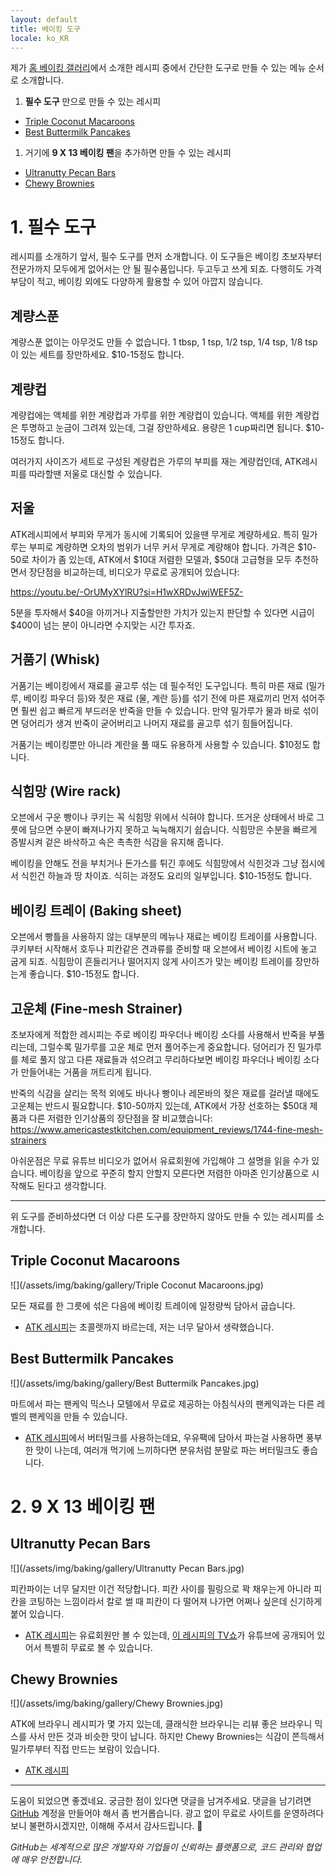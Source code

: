 ```yaml
---
layout: default
title: 베이킹 도구
locale: ko_KR
---
```


제가 [홈 베이킹 갤러리](/baking/gallery)에서 소개한 레시피 중에서 간단한 도구로 만들 수 있는 메뉴 순서로 소개합니다.

1. **필수 도구** 만으로 만들 수 있는 레시피
  * [Triple Coconut Macaroons](#triple-coconut-macaroons)
  * [Best Buttermilk Pancakes](#best-buttermilk-pancakes)
1. 거기에 **9 X 13 베이킹 팬**을 추가하면 만들 수 있는 레시피
  * [Ultranutty Pecan Bars](#ultranutty-pecan-bars)
  * [Chewy Brownies](#chewy-brownies)

# 1. 필수 도구

레시피를 소개하기 앞서, 필수 도구를 먼저 소개합니다. 이 도구들은 베이킹 초보자부터 전문가까지 모두에게 없어서는 안 될 필수품입니다. 두고두고 쓰게 되죠. 다행히도 가격 부담이 적고, 베이킹 외에도 다양하게 활용할 수 있어 아깝지 않습니다.

## 계량스푼

계량스푼 없이는 아무것도 만들 수 없습니다. 1 tbsp, 1 tsp, 1/2 tsp, 1/4 tsp, 1/8 tsp이 있는 세트를 장만하세요. $10-15정도 합니다.

## 계량컵

계량컵에는 액체를 위한 계량컵과 가루를 위한 계량컵이 있습니다. 액체를 위한 계량컵은 투명하고 눈금이 그려져 있는데, 그걸 장만하세요. 용량은 1 cup짜리면 됩니다. $10-15정도 합니다.

여러가지 사이즈가 세트로 구성된 계량컵은 가루의 부피를 재는 계량컵인데, ATK레시피를 따라할땐 저울로 대신할 수 있습니다.

## 저울

ATK레시피에서 부피와 무게가 동시에 기록되어 있을땐 무게로 계량하세요. 특히 밀가루는 부피로 계량하면 오차의 범위가 너무 커서 무게로 계량해야 합니다. 가격은 $10-50로 차이가 좀 있는데, ATK에서 $10대 저렴한 모델과, $50대 고급형을 모두 추천하면서 장단점을 비교하는데, 비디오가 무료로 공개되어 있습니다:

https://youtu.be/-OrUMyXYlRU?si=H1wXRDvJwjWEF5Z-

5분을 투자해서 $40을 아끼거나 지출할만한 가치가 있는지 판단할 수 있다면 시급이 $400이 넘는 분이 아니라면 수지맞는 시간 투자죠.

## 거품기 (Whisk)

거품기는 베이킹에서 재료를 골고루 섞는 데 필수적인 도구입니다. 특히 마른 재료 (밀가루, 베이킹 파우더 등)와 젖은 재료 (물, 계란 등)를 섞기 전에 마른 재료끼리 먼저 섞어주면 훨씬 쉽고 빠르게 부드러운 반죽을 만들 수 있습니다. 만약 밀가루가 물과 바로 섞이면 덩어리가 생겨 반죽이 굳어버리고 나머지 재료를 골고루 섞기 힘들어집니다.

거품기는 베이킹뿐만 아니라 계란을 풀 때도 유용하게 사용할 수 있습니다. $10정도 합니다.

## 식힘망 (Wire rack)

오븐에서 구운 빵이나 쿠키는 꼭 식힘망 위에서 식혀야 합니다. 뜨거운 상태에서 바로 그릇에 담으면 수분이 빠져나가지 못하고 눅눅해지기 쉽습니다. 식힘망은 수분을 빠르게 증발시켜 겉은 바삭하고 속은 촉촉한 식감을 유지해 줍니다.

베이킹을 안해도 전을 부치거나 돈가스를 튀긴 후에도 식힘망에서 식힌것과 그냥 접시에서 식힌건 하늘과 땅 차이죠. 식히는 과정도 요리의 일부입니다. $10-15정도 합니다.

## 베이킹 트레이 (Baking sheet)

오븐에서 빵틀을 사용하지 않는 대부분의 메뉴나 재료는 베이킹 트레이를 사용합니다. 쿠키부터 시작해서 호두나 피칸같은 견과류를 준비할 때 오븐에서 베이킹 시트에 놓고 굽게 되죠. 식힘망이 흔들리거나 떨어지지 않게 사이즈가 맞는 베이킹 트레이를 장만하는게 좋습니다. $10-15정도 합니다.

## 고운체 (Fine-mesh Strainer)

초보자에게 적합한 레시피는 주로 베이킹 파우더나 베이킹 소다를 사용해서 반죽을 부풀리는데, 그럴수록 밀가루를 고운 체로 먼저 풀어주는게 중요합니다. 덩어리가 진 밀가루를 체로 풀지 않고 다른 재료들과 섞으려고 무리하다보면 베이킹 파우더나 베이킹 소다가 만들어내는 거품을 꺼트리게 됩니다.

반죽의 식감을 살리는 목적 외에도 바나나 빵이나 레몬바의 젖은 재료를 걸러낼 때에도 고운체는 반드시 필요합니다. $10-50까지 있는데, ATK에서 가장 선호하는 $50대 제품과 다른 저렴한 인기상품의 장단점을 잘 비교했습니다: https://www.americastestkitchen.com/equipment_reviews/1744-fine-mesh-strainers

아쉬운점은 무료 유튜브 비디오가 없어서 유료회원에 가입해야 그 설명을 읽을 수가 있습니다. 베이킹을 앞으로 꾸준히 할지 안할지 모른다면 저렴한 아마존 인기상품으로 시작해도 된다고 생각합니다.

---

위 도구를 준비하셨다면 더 이상 다른 도구를 장만하지 않아도 만들 수 있는 레시피를 소개합니다.

## Triple Coconut Macaroons

![](/assets/img/baking/gallery/Triple Coconut Macaroons.jpg)

모든 재료를 한 그릇에 섞은 다음에 베이킹 트레이에 일정량씩 담아서 굽습니다.
* [ATK 레시피](https://www.americastestkitchen.com/recipes/495-the-best-chocolate-dipped-triple-coconut-macaroons)는 초콜렛까지 바르는데, 저는 너무 달아서 생략했습니다.

## Best Buttermilk Pancakes

![](/assets/img/baking/gallery/Best Buttermilk Pancakes.jpg)

마트에서 파는 팬케익 믹스나 모텔에서 무료로 제공하는 아침식사의 팬케익과는 다른 레벨의 팬케익을 만들 수 있습니다.
* [ATK 레시피](https://www.americastestkitchen.com/recipes/4815-best-buttermilk-pancakes)에서 버터밀크를 사용하는데요, 우유팩에 담아서 파는걸 사용하면 풍부한 맛이 나는데, 여러개 먹기에 느끼하다면 분유처럼 분말로 파는 버터밀크도 좋습니다.

# 2. 9 X 13 베이킹 팬

## Ultranutty Pecan Bars

![](/assets/img/baking/gallery/Ultranutty Pecan Bars.jpg)

피칸파이는 너무 달지만 이건 적당합니다. 피칸 사이를 필링으로 꽉 채우는게 아니라 피칸을 코팅하는 느낌이라서 칼로 썰 때 피칸이 다 떨어져 나가면 어쩌나 싶은데 신기하게 붙어 있습니다.
* [ATK 레시피](https://www.americastestkitchen.com/recipes/8571-ultranutty-pecan-bars)는 유료회원만 볼 수 있는데, [이 레시피의 TV쇼](https://youtu.be/mHxbcyKfgJE?si=HimmN3RAaTICdFj1)가 유튜브에 공개되어 있어서 특별히 무료로 볼 수 있습니다.

## Chewy Brownies

![](/assets/img/baking/gallery/Chewy Brownies.jpg)

ATK에 브라우니 레시피가 몇 가지 있는데, 클래식한 브라우니는 리뷰 좋은 브라우니 믹스를 사서 만든 것과 비슷한 맛이 납니다. 하지만 Chewy Brownies는 식감이 쫀득해서 밀가루부터 직접 만드는 보람이 있습니다.
* [ATK 레시피](https://www.americastestkitchen.com/recipes/5873-chewy-brownies)

---

도움이 되었으면 좋겠네요. 궁금한 점이 있다면 댓글을 남겨주세요. 댓글을 남기려면 [GitHub](http://github.com) 계정을 만들어야 해서 좀 번거롭습니다. 광고 없이 무료로 사이트를 운영하려다 보니 불편하시겠지만, 이해해 주셔서 감사드립니다. 🙂

*GitHub는 세계적으로 많은 개발자와 기업들이 신뢰하는 플랫폼으로, 코드 관리와 협업에 매우 안전합니다.*
